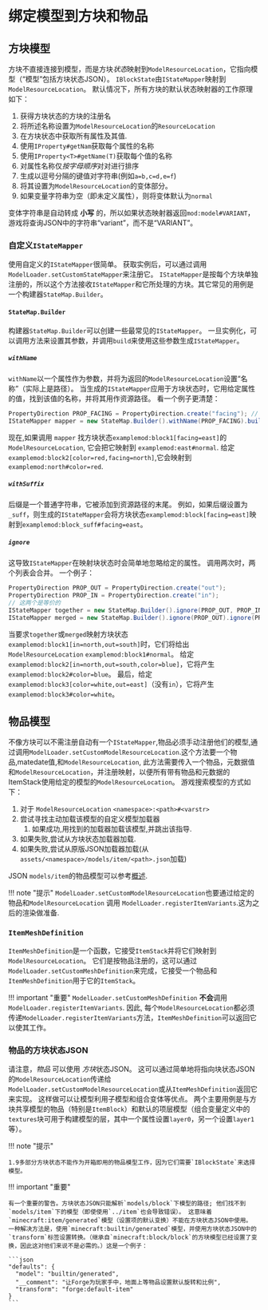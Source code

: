绑定模型到方块和物品
=====================================

方块模型
------------

方块不直接连接到模型，而是方块*状态*映射到`ModelResourceLocation`，它指向模型（“模型”包括方块状态JSON）。 `IBlockState`由`IStateMapper`映射到`ModelResourceLocation`。 默认情况下，所有方块的默认状态映射器的工作原理如下：

1. 获得方块状态的方块的注册名
2. 将所述名称设置为`ModelResourceLocation`的`ResourceLocation`
3. 在方块状态中获取所有属性及其值.
4. 使用`IProperty#getNam`获取每个属性的名称
5. 使用`IProperty<T>#getName(T)`获取每个值的名称
6. 对属性名称仅*按字母顺序*对对进行排序
7. 生成以逗号分隔的键值对字符串(例如`a=b,c=d,e=f`)
8. 将其设置为`ModelResourceLocation`的变体部分。
9. 如果变量字符串为空（即未定义属性），则将变体默认为`normal`

变体字符串是自动转成 __小写__ 的，所以如果状态映射器返回`mod:model#VARIANT`，游戏将查询JSON中的字符串“variant”，而不是“VARIANT”。

### 自定义`IStateMapper`

使用自定义的`IStateMapper`很简单。 获取实例后，可以通过调用`ModelLoader.setCustomStateMapper`来注册它。 `IStateMapper`是按每个方块单独注册的，所以这个方法接收`IStateMapper`和它所处理的方块。其它常见的用例是一个构建器`StateMap.Builder`。

#### `StateMap.Builder`

构建器`StateMap.Builder`可以创建一些最常见的`IStateMapper`。 一旦实例化，可以调用方法来设置其参数，并调用`build`来使用这些参数生成`IStateMapper`。

##### `withName`

`withName`以一个属性作为参数，并将为返回的`ModelResourceLocation`设置“名称”（实际上是路径）。 当生成的`IStateMapper`应用于方块状态时，它用给定属性的值，找到该值的名称，并将其用作资源路径。 看一个例子更清楚：

```java
PropertyDirection PROP_FACING = PropertyDirection.create("facing"); // 创建属性
IStateMapper mapper = new StateMap.Builder().withName(PROP_FACING).build(); // 使用构造器
```

现在,如果调用 `mapper` 找方块状态`examplemod:block1[facing=east]`的 `ModelResourceLocation`, 它会把它映射到 `examplemod:east#normal`. 给定`examplemod:block2[color=red,facing=north]`,它会映射到`examplemod:north#color=red`.

##### `withSuffix`

后缀是一个普通字符串，它被添加到资源路径的末尾。 例如，如果后缀设置为`_suff`，则生成的`IStateMapper`会将方块状态`examplemod:block[facing=east]`映射到`examplemod:block_suff#facing=east`。

##### `ignore`

这导致`IStateMapper`在映射块状态时会简单地忽略给定的属性。 调用两次时，两个列表会合并。 一个例子：

```java
PropertyDirection PROP_OUT = PropertyDirection.create("out");
PropertyDirection PROP_IN = PropertyDirection.create("in");
// 这两个是等价的
IStateMapper together = new StateMap.Builder().ignore(PROP_OUT, PROP_IN).build();
IStateMapper merged = new StateMap.Builder().ignore(PROP_OUT).ignore(PROP_IN).build();
```

当要求`together`或`merged`映射方块状态`examplemod:block1[in=north,out=south]`时，它们将给出`ModelResourceLocation` `examplemod:block1#normal`。 给定`examplemod:block2[in=north,out=south,color=blue]`，它将产生`examplemod:block2#color=blue`。 最后，给定`examplemod:block3[color=white,out=east]`（没有`in`），它将产生`examplemod:block3#color=white`。

物品模型
-----------

不像方块可以不需注册自动有一个`IStateMapper`,物品必须手动注册他们的模型,通过调用`ModelLoader.setCustomModelResourceLocation`.这个方法要一个物品,matedate值,和`ModelResourceLocation`,
此方法需要传入一个物品，元数据值和`ModelResourceLocation`，并注册映射，以便所有带有物品和元数据的ItemStack使用给定的模型的`ModelResourceLocation`。 游戏搜索模型的方式如下：

1. 对于 `ModelResourceLocation` `<namespace>:<path>#<varstr>`
2. 尝试寻找主动加载该模型的自定义模型加载器
   1. 如果成功,用找到的加载器加载该模型,并跳出该指导.
3. 如果失败,尝试从方块状态加载器加载.
4. 如果失败,尝试从原版JSON加载器加载(从`assets/<namespace>/models/item/<path>.json`加载)

JSON `models/item`的物品模型可以参考[概述][overrides].

!!! note "提示"
    `ModelLoader.setCustomModelResourceLocation`也要通过给定的物品和`ModelResourceLocation` 调用 `ModelLoader.registerItemVariants`.这为之后的渲染做准备.

### `ItemMeshDefinition`

`ItemMeshDefinition`是一个函数，它接受`ItemStack`并将它们映射到`ModelResourceLocation`。 它们是按物品注册的，这可以通过`ModelLoader.setCustomMeshDefinition`来完成，它接受一个物品和`ItemMeshDefinition`用于它的`ItemStack`。

!!! important "重要"
    `ModelLoader.setCustomMeshDefinition` **不会**调用 `ModelLoader.registerItemVariants`. 因此, 每个`ModelResourceLocation`都必须传递`ModelLoader.registerItemVariants`方法，`ItemMeshDefinition`可以返回它以使其工作。

### 物品的方块状态JSON

请注意，*物品* 可以使用 *方块*状态JSON。 这可以通过简单地将指向块状态JSON的`ModelResourceLocation`传递给`ModelLoader.setCustomModelResourceLocation`或从`ItemMeshDefinition`返回它来实现。 这样做可以让模型利用子模型和组合变体等优点。 两个主要用例是与方块共享模型的物品（特别是`ItemBlock`）和默认的项层模型（组合变量定义中的`textures`块可用于构建模型的层，其中一个属性设置`layer0`，另一个设置`layer1`等）。

!!! note "提示"

    1.9多部分方块状态不能作为开箱即用的物品模型工作，因为它们需要`IBlockState`来选择模型。

!!! important "重要"

    有一个重要的警告。方块状态JSON只能解析`models/block`下模型的路径; 他们找不到`models/item`下的模型（即使使用`../item`也会导致错误）。 这意味着`minecraft:item/generated`模型（设置项的默认变换）不能在方块状态JSON中使用。 一种解决方法是，使用`minecraft:builtin/generated`模型，并使用方块状态JSON中的`transform`标签设置转换。（继承自`minecraft:block/block`的方块模型已经设置了变换，因此这对他们来说不是必需的。）这是一个例子：
    
    ```json
    "defaults": {
      "model": "builtin/generated",
      "__comment": "让Forge为玩家手中，地面上等物品设置默认旋转和比例",
      "transform": "forge:default-item"
    }
    ```

    

[blockstate JSONs]: blockstates/introduction.md
[overrides]: overrides.md
